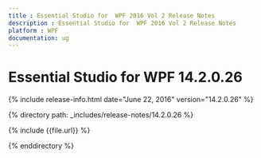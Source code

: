 ```yaml
---
title : Essential Studio for  WPF 2016 Vol 2 Release Notes
description : Essential Studio for  WPF 2016 Vol 2 Release Notes
platform : WPF
documentation: ug
---
```


# Essential Studio for  WPF 14.2.0.26

{% include release-info.html date="June 22, 2016" version="14.2.0.26" %} 

{% directory path: _includes/release-notes/14.2.0.26 %}

{% include {{file.url}} %}

{% enddirectory %}